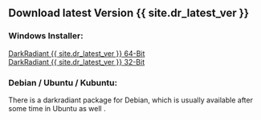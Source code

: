 <div id="latest">
<div class="section">
<h2>Download latest Version {{ site.dr_latest_ver }}</h2>
<h3>Windows Installer:</h3>
<p><a href="https://github.com/codereader/DarkRadiant/releases/download/{{ site.dr_latest_ver }}/darkradiant-{{ site.dr_latest_ver }}-x64.exe">DarkRadiant {{ site.dr_latest_ver }} 64-Bit</a><br />
<a href="https://github.com/codereader/DarkRadiant/releases/download/{{ site.dr_latest_ver }}/darkradiant-{{ site.dr_latest_ver }}-x86.exe">DarkRadiant {{ site.dr_latest_ver }} 32-Bit</a></p>
<h3>Debian / Ubuntu / Kubuntu:</h3>
<p>There is a darkradiant package for Debian, which is usually available after some time in Ubuntu as well .</p>
</div>
</div>
